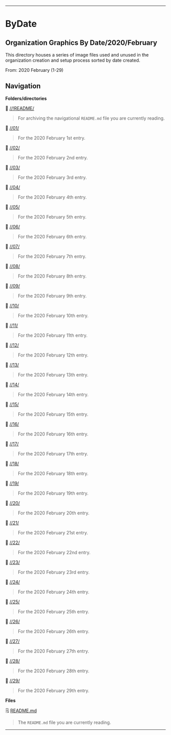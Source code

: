 
***

# ByDate

## Organization Graphics By Date/2020/February

This directory houses a series of image files used and unused in the organization creation and setup process sorted by date created.

From: 2020 February (1-29)

## Navigation

**Folders/directories**

📁 [//!README/](/OrganizationGraphics/!README/)

> For archiving the navigational `README.md` file you are currently reading.

📁 [//01/](/OrganizationGraphics/ByDate/2020/February/01/)

> For the 2020 February 1st entry.

📁 [//02/](/OrganizationGraphics/ByDate/2020/February/02/)

> For the 2020 February 2nd entry.

📁 [//03/](/OrganizationGraphics/ByDate/2020/February/03/)

> For the 2020 February 3rd entry.

📁 [//04/](/OrganizationGraphics/ByDate/2020/February/04/)

> For the 2020 February 4th entry.

📁 [//05/](/OrganizationGraphics/ByDate/2020/February/05/)

> For the 2020 February 5th entry.

📁 [//06/](/OrganizationGraphics/ByDate/2020/February/06/)

> For the 2020 February 6th entry.

📁 [//07/](/OrganizationGraphics/ByDate/2020/February/07/)

> For the 2020 February 7th entry.

📁 [//08/](/OrganizationGraphics/ByDate/2020/February/08/)

> For the 2020 February 8th entry.

📁 [//09/](/OrganizationGraphics/ByDate/2020/February/09/)

> For the 2020 February 9th entry.

📁 [//10/](/OrganizationGraphics/ByDate/2020/February/10/)

> For the 2020 February 10th entry.

📁 [//11/](/OrganizationGraphics/ByDate/2020/February/11/)

> For the 2020 February 11th entry.

📁 [//12/](/OrganizationGraphics/ByDate/2020/February/12/)

> For the 2020 February 12th entry.

📁 [//13/](/OrganizationGraphics/ByDate/2020/February/13/)

> For the 2020 February 13th entry.

📁 [//14/](/OrganizationGraphics/ByDate/2020/February/14/)

> For the 2020 February 14th entry.

📁 [//15/](/OrganizationGraphics/ByDate/2020/February/15/)

> For the 2020 February 15th entry.

📁 [//16/](/OrganizationGraphics/ByDate/2020/February/16/)

> For the 2020 February 16th entry.

📁 [//17/](/OrganizationGraphics/ByDate/2020/February/17/)

> For the 2020 February 17th entry.

📁 [//18/](/OrganizationGraphics/ByDate/2020/February/18/)

> For the 2020 February 18th entry.

📁 [//19/](/OrganizationGraphics/ByDate/2020/February/19/)

> For the 2020 February 19th entry.

📁 [//20/](/OrganizationGraphics/ByDate/2020/February/20/)

> For the 2020 February 20th entry.

📁 [//21/](/OrganizationGraphics/ByDate/2020/February/21/)

> For the 2020 February 21st entry.

📁 [//22/](/OrganizationGraphics/ByDate/2020/February/22/)

> For the 2020 February 22nd entry.

📁 [//23/](/OrganizationGraphics/ByDate/2020/February/23/)

> For the 2020 February 23rd entry.

📁 [//24/](/OrganizationGraphics/ByDate/2020/February/24/)

> For the 2020 February 24th entry.

📁 [//25/](/OrganizationGraphics/ByDate/2020/February/25/)

> For the 2020 February 25th entry.

📁 [//26/](/OrganizationGraphics/ByDate/2020/February/26/)

> For the 2020 February 26th entry.

📁 [//27/](/OrganizationGraphics/ByDate/2020/February/27/)

> For the 2020 February 27th entry.

📁 [//28/](/OrganizationGraphics/ByDate/2020/February/28/)

> For the 2020 February 28th entry.

📁 [//29/](/OrganizationGraphics/ByDate/2020/February/29/)

> For the 2020 February 29th entry.

**Files**

🗒️ [README.md](/OrganizationGraphics/ByDate/2020/February/README.md)

> The `README.md` file you are currently reading.

***

